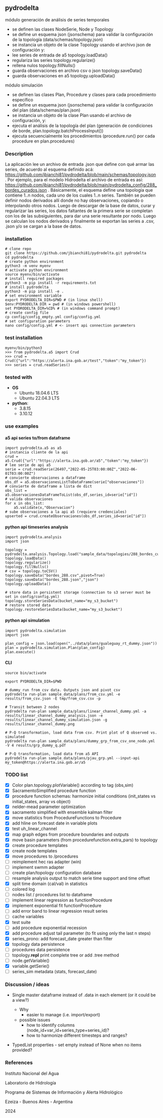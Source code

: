 ## pydrodelta

módulo generación de análisis de series temporales

- se definen las clases NodeSerie, Node y Topology
- se define un esquema json (jsonschema) para validar la configuración de la topología (data/schemas/topology.json)
- se instancia un objeto de la clase Topology usando el archivo json de configuración y:
- lee series de entrada de a5 topology.loadData()
- regulariza las series topology.regularize()
- rellena nulos topology.fillNulls()
- guarda observaciones en archivo csv o json topology.saveData()
- guarda observaciones en a5 topology.uploadData() 

módulo simulación

- se definen las clases Plan, Procedure y clases para cada procedimiento específico
- se define un esquema json (jsonschema) para validar la configuración del plan (data/schemas/plan.json) 
- se instancia un objeto de la clase Plan usando el archivo de configuración, y:
- ejecuta el análisis de la topología del plan (generación de condiciones de borde, plan.topology.batchProcessInput())
- ejecuta secuencialmente los procedimientos (procedure.run() por cada procedure en plan.procedures)

### Description

La aplicación lee un archivo de entrada .json que define con qué armar las series, de acuerdo al esquema definido acá: https://github.com/jbianchi81/pydrodelta/blob/main/schemas/topology.json . Por ejemplo, para el modelo Hidrodelta el archivo de entrada es así: https://github.com/jbianchi81/pydrodelta/blob/main/pydrodelta_config/288_bordes_curados.json . Básicamente, el esquema define una topología que contiene 1..n nodos, cada uno de los cuales 1..n series. También se pueden definir nodos derivados allí donde no hay observaciones, copiando o interpolando otros nodos. Luego de descargar de la base de datos, curar y regularizar las series, los datos faltantes de la primera serie se completan con los de las subsiguientes, para dar una serie resultante por nodo. Luego se calculan los nodos derivados y finalmente se exportan las series a .csv, .json y/o se cargan a la base de datos.

### installation

    # clone repo
    git clone https://github.com/jbianchi81/pydrodelta.git pydrodelta
    cd pydrodelta
    # create python environment
    python3 -m venv myenv
    # activate python environment
    source myenv/bin/activate
    # install required packages
    python3 -m pip install -r requirements.txt
    # install pydrodelta
    python3 -m pip install -e .
    # set environment variable
    export PYDRODELTA_DIR=$PWD # (in linux shell)
    $env:PYDRODELTA_DIR = pwd # (in windows powershell)
    set PYDRODELTA_DIR=%CD% # (in windows command prompt)
    # create config file
    cp config/config_empty.yml config/config.yml
    # set configuration parameters
    nano config/config.yml # <- insert api connection parameters

### test installation

    myenv/bin/python3
    >>> from pydrodelta.a5 import Crud
    >>> crud = Crud({"url":"https://alerta.ina.gob.ar/test","token":"my_token"})
    >>> series = crud.readSeries()

### tested with

- **OS**
    - Ubuntu 18.04.6 LTS
    - Ubuntu 22.04.3 LTS
- **python**: 
    - 3.8.15
    - 3.10.12 

### use examples

#### a5 api series to/from dataframe

    import pydrodelta.a5 as a5
    # instancia cliente de la api
    crud = a5.Crud({"url":"https://alerta.ina.gob.ar/a5","token":"my_token"})
    # lee serie de api a5
    serie = crud.readSerie(26497,"2022-05-25T03:00:00Z","2022-06-01T03:00:00Z")
    # convierte observaciones a dataframe 
    obs_df = a5.observacionesListToDataFrame(serie["observaciones"]) 
    # convierte de dataframe a lista de dict
    obs_list = a5.observacionesDataFrameToList(obs_df,series_id=serie["id"])
    # valida observaciones
    for x in obs_list:
        a5.validate(x,"Observacion")
    # sube observaciones a la api a5 (requiere credenciales)
    upserted = crud.createObservaciones(obs_df,series_id=serie["id"])

#### python api timeseries analysis

    import pydrodelta.analysis
    import json

    topology = pydrodelta.analysis.Topology.load("sample_data/topologies/288_bordes_curados15d.json")
    topology.loadData()
    topology.regularize()
    topology.fillNulls()
    # csv = topology.toCSV()
    topology.saveData("bordes_288.csv",pivot=True)
    topology.saveData("bordes_288.json","json")
    topology.uploadData()

    # store data in persistent storage (connection to s3 server must be set in config/config.yml)
    topology.storeSeriesData(bucket_name="my_s3_bucket")
    # restore stored data
    topology.restoreSeriesData(bucket_name="my_s3_bucket")

#### python api simulation

    import pydrodelta.simulation
    import json

    plan_config = json.load(open("../data/plans/gualeguay_rt_dummy.json"))
    plan = pydrodelta.simulation.Plan(plan_config)
    plan.execute()

#### CLI

    source bin/activate
    
    export PYDRODELTA_DIR=$PWD

    # dummy run from csv data. Outputs json and pivot csv
    pydrodelta run-plan sample_data/plans/from_csv.yml -e results/from_csv.json -E tmp/from_csv.csv -p

    # Transit between 2 nodes
    pydrodelta run-plan sample_data/plans/linear_channel_dummy.yml -a  results/linear_channel_dummy_analysis.json -e results/linear_channel_dummy_simulation.json -g results/linear_channel_dummy.png

    # P-Q transformation, load data from csv. Print plot of Q observed vs. simulated
    pydrodelta run-plan sample_data/plans/dummy_grp_from_csv_one_node.yml -V 4 results/grp_dummy_q.pdf

    # P-Q transformation, load data from a5 API
    pydrodelta run-plan sample_data/plans/pjau_grp.yml --input-api my_token@https://alerta.ina.gob.ar/a5
  

### TODO list

- [x] Color plan.topology.plotVariable() according to tag (obs,sim)
- [x] SacramentoSimplified procedure function
- [x] procedure function schemas: harmonize initial conditions (init_states vs initial_states, array vs object)
- [x] nelder-mead parameter optimization
- [x] sacramento simplified with ensemble kalman filter
- [x] move statistics from ProcedureFunctions to Procedure
- [x] add hline on forecast date in variable plots
- [x] test uh_linear_channel
- [x] map graph edges from procedure boundaries and outputs
- [x] move basin parameters (from procedurefunction.extra_pars) to topology
- [x] create procedure templates
- [x] create node templates
- [x] move procedures to /procedures
- [ ] reimplement hec ras adapter (win)
- [ ] implement swmm adapter
- [ ] create plan/topology configuration database  
- [ ] resample analysis output to match serie time support and time offset
- [x] split time domain (cal/val) in statistics
- [ ] colored log
- [ ] nodes list / procedures list to dataframe
- [ ] implement linear regression as functionProcedure
- [x] implement exponential fit functionProcedure
- [ ] add error band to linear regression result series
- [ ] cache variables
- [x] test suite
- [ ] add procedure exponential recession
- [x] add procedure adjust tail parameter (to fit using only the last n steps)
- [x] series_prono: add forecast_date greater than filter
- [x] topology data persistence
- [ ] procedures data persistence
- [ ] topology.__repl__ print complete tree or add .tree method
- [ ] node.getVariable()
- [x] variable.getSerie()
- [ ] series_sim metadata (stats, forecast_date)

### Discussion / ideas 

- Single master dataframe instead of .data in each element (or it could be a view?)
  - Why
    - easier to manage (i.e. import/export)
  - possible issues
    - how to identify columns (node_id+var_id+series_type+series_id)?
    - how to harmonize different timesteps and ranges?

- TypedList properties - set empty instead of None when no items provided?

### References

Instituto Nacional del Agua

Laboratorio de Hidrología

Programa de Sistemas de Información y Alerta Hidrológico

Ezeiza - Buenos Aires - Argentina

2024
